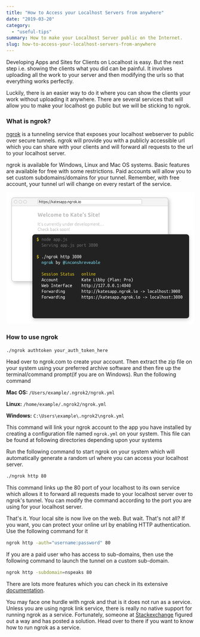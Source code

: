 ```yaml
---
title: "How to Access your Localhost Servers from anywhere"
date: "2019-03-20"
category: 
  - "useful-tips"
summary: How to make your Localhost Server public on the Internet.
slug: how-to-access-your-localhost-servers-from-anywhere
---
```


Developing Apps and Sites for Clients on Localhost is easy. But the next step i.e. showing the clients what you did can be painful. It involves uploading all the work to your server and then modifying the urls so that everything works perfectly.

Luckily, there is an easier way to do it where you can show the clients your work without uploading it anywhere. There are several services that will allow you to make your localhost go public but we will be sticking to ngrok.

### What is ngrok?

[ngrok](https://ngrok.com) is a tunneling service that exposes your localhost webserver to public over secure tunnels. ngrok will provide you with a publicly accessible url which you can share with your clients and will forward all requests to the url to your localhost server.

ngrok is available for Windows, Linux and Mac OS systems. Basic features are available for free with some restrictions. Paid accounts will allow you to set custom subdomains/domains for your tunnel. Remember, with free account, your tunnel url will change on every restart of the service.

![ngrok demo](images/ngrok-demo-static.png#center)

### How to use ngrok

```bash
./ngrok authtoken your_auth_token_here
```

Head over to ngrok.com to create your account. Then extract the zip file on your system using your preferred archive software and then fire up the terminal/command prompt(if you are on Windows). Run the following command

**Mac OS:** `/Users/example/.ngrok2/ngrok.yml`

**Linux:** `/home/example/.ngrok2/ngrok.yml`

**Windows:** `C:\Users\example\.ngrok2\ngrok.yml`

This command will link your ngrok account to the app you have installed by creating a configuration file named `ngrok.yml` on your system. This file can be found at following directories depending upon your systems

Run the following command to start ngrok on your system which will automatically generate a random url where you can access your localhost server.

```bash
./ngrok http 80
```

This command links up the 80 port of your localhost to its own service which allows it to forward all requests made to your localhost server over to ngrok's tunnel. You can modify the command according to the port you are using for your localhost server.

That's it. Your local site is now live on the web. But wait. That's not all? If you want, you can protect your online url by enabling HTTP authentication. Use the following command for it

```bash
ngrok http -auth="username:password" 80
```

If you are a paid user who has access to sub-domains, then use the following command to launch the tunnel on a custom sub-domain.

```bash
ngrok http -subdomain=nspeaks 80
```

There are lots more features which you can check in its extensive [documentation](https://ngrok.com/docs).

You may face one hurdle with ngrok and that is it does not run as a service. Unless you are using ngrok link service, there is really no native support for running ngrok as a service. Fortunately, someone at [Stackexchange](https://stackoverflow.com/a/50808709) figured out a way and has posted a solution. Head over to there if you want to know how to run ngrok as a service.
